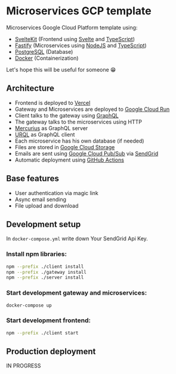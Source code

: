 # Microservices GCP template

Microservices Google Cloud Platform template using:

- [SvelteKit](https://kit.svelte.dev/) (Frontend using [Svelte](https://svelte.dev/) and [TypeScript](https://www.typescriptlang.org/))
- [Fastify](https://www.fastify.io/) (Microservices using [NodeJS](https://nodejs.dev/) and [TypeScript](https://www.typescriptlang.org/))
- [PostgreSQL](https://www.postgresql.org/) (Database)
- [Docker](https://www.docker.com/) (Containerization)

Let's hope this will be useful for someone :grin:

## Architecture

- Frontend is deployed to [Vercel](https://vercel.com/)
- Gateway and Microservices are deployed to [Google Cloud Run](https://cloud.google.com/run)
- Client talks to the gateway using [GraphQL](https://graphql.org/)
- The gateway talks to the microservices using HTTP
- [Mercurius](https://mercurius.dev/) as GraphQL server
- [URQL](https://formidable.com/open-source/urql/) as GraphQL client
- Each microservice has his own database (if needed)
- Files are stored in [Google Cloud Storage](https://cloud.google.com/storage)
- Emails are sent using [Google Cloud Pub/Sub](https://cloud.google.com/pubsub) via [SendGrid](https://sendgrid.com/)
- Automatic deployment using [GitHub Actions](https://docs.github.com/en/actions)

## Base features

- User authentication via magic link
- Async email sending
- File upload and download

## Development setup

In `docker-compose.yml` write down Your SendGrid Api Key.

### Install npm libraries:

```bash
npm --prefix ./client install
npm --prefix ./gateway install
npm --prefix ./server install
```

### Start development gateway and microservices:

```bash
docker-compose up
```

### Start development frontend:

```bash
npm --prefix ./client start
```

## Production deployment

IN PROGRESS
